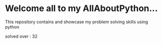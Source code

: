 # Welcome all to my AllAboutPython...
This repository contains and showcase my problem solving skills using python

solved over : 32
